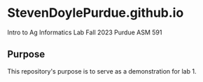 # StevenDoylePurdue.github.io
Intro to Ag Informatics Lab Fall 2023 Purdue ASM 591
## Purpose
This repository's purpose is to serve as a demonstration for lab 1.